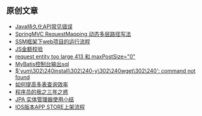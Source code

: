 ## 原创文章

- [Java持久化API常见错误][11]
- [SpringMVC RequestMapping 动态多层路径写法][10]
- [SSM框架下web项目的运行流程][1]
- [JS金额校验][2]
- [request entity too large 413 和 maxPostSize="0"][3]
- [MyBatis控制台输出sql][4]
- [$'yum\302\240install\302\240-y\302\240wget\302\240': command not found][5]
- [如何提高多表查询效率][6]
- [程序员的我之三年之惑][7]
- [JPA 实体管理器使用小结][8]
- [IOS版本APP STORE上架流程][9]

[1]:https://github.com/kingv8/blog/issues/2
[2]:https://github.com/kingv8/blog/issues/3
[3]:https://github.com/kingv8/blog/issues/4
[4]:https://github.com/kingv8/blog/issues/5
[5]:https://github.com/kingv8/blog/issues/6
[6]:https://github.com/kingv8/blog/issues/7
[7]:https://github.com/kingv8/blog/issues/8
[8]:https://github.com/kingv8/blog/issues/9
[9]:https://github.com/kingv8/blog/issues/11
[10]:https://github.com/kingv8/blog/issues/13
[11]:https://github.com/kingv8/blog/issues/15
